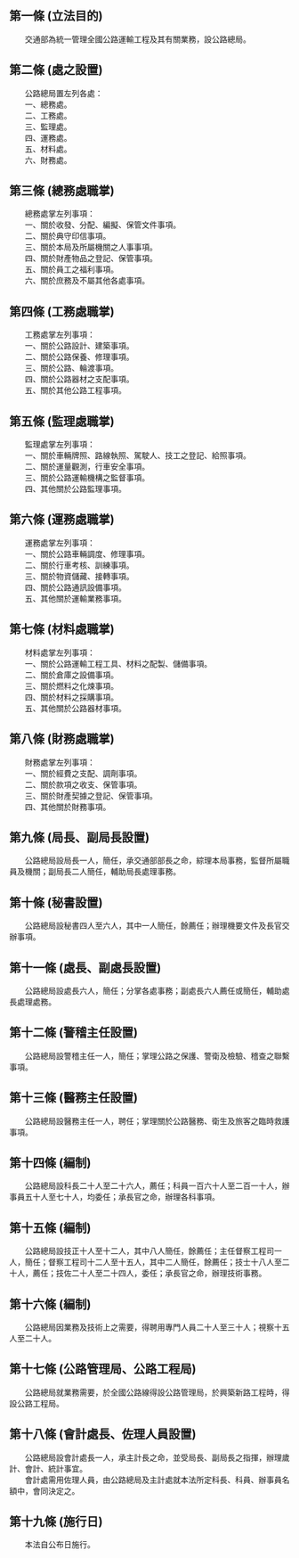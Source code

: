 第一條 (立法目的)
-----------------
　　交通部為統一管理全國公路運輸工程及其有關業務，設公路總局。  


第二條 (處之設置)
-----------------
　　公路總局置左列各處：  
　　一、總務處。  
　　二、工務處。  
　　三、監理處。  
　　四、運務處。  
　　五、材料處。  
　　六、財務處。  


第三條 (總務處職掌)
-------------------
　　總務處掌左列事項：  
　　一、關於收發、分配、編擬、保管文件事項。  
　　二、關於典守印信事項。  
　　三、關於本局及所屬機關之人事事項。  
　　四、關於財產物品之登記、保管事項。  
　　五、關於員工之福利事項。  
　　六、關於庶務及不屬其他各處事項。  


第四條 (工務處職掌)
-------------------
　　工務處掌左列事項：  
　　一、關於公路設計、建築事項。  
　　二、關於公路保養、修理事項。  
　　三、關於公路、輪渡事項。  
　　四、關於公路器材之支配事項。  
　　五、關於其他公路工程事項。  


第五條 (監理處職掌)
-------------------
　　監理處掌左列事項：  
　　一、關於車輛牌照、路線執照、駕駛人、技工之登記、給照事項。  
　　二、關於運量觀測，行車安全事項。  
　　三、關於公路運輸機構之監督事項。  
　　四、其他關於公路監理事項。  


第六條 (運務處職掌)
-------------------
　　運務處掌左列事項：  
　　一、關於公路車輛調度、修理事項。  
　　二、關於行車考核、訓練事項。  
　　三、關於物資儲藏、接轉事項。  
　　四、關於公路通訊設備事項。  
　　五、其他關於運輸業務事項。  


第七條 (材料處職掌)
-------------------
　　材料處掌左列事項：  
　　一、關於公路運輸工程工具、材料之配製、儲備事項。  
　　二、關於倉庫之設備事項。  
　　三、關於燃料之化煉事項。  
　　四、關於材料之採購事項。  
　　五、其他關於公路器材事項。  


第八條 (財務處職掌)
-------------------
　　財務處掌左列事項：  
　　一、關於經費之支配、調劑事項。  
　　二、關於款項之收支、保管事項。  
　　三、關於財產契據之登記、保管事項。  
　　四、其他關於財務事項。  


第九條 (局長、副局長設置)
-------------------------
　　公路總局設局長一人，簡任，承交通部部長之命，綜理本局事務，監督所屬職員及機關；副局長二人簡任，輔助局長處理事務。  


第十條 (秘書設置)
-----------------
　　公路總局設秘書四人至六人，其中一人簡任，餘薦任；辦理機要文件及長官交辦事項。  


第十一條 (處長、副處長設置)
---------------------------
　　公路總局設處長六人，簡任；分掌各處事務；副處長六人薦任或簡任，輔助處長處理處務。  


第十二條 (警稽主任設置)
-----------------------
　　公路總局設警稽主任一人，簡任；掌理公路之保護、警衛及檢驗、稽查之聯繫事項。  


第十三條 (醫務主任設置)
-----------------------
　　公路總局設醫務主任一人，聘任；掌理關於公路醫務、衛生及旅客之臨時救護事項。  


第十四條 (編制)
---------------
　　公路總局設科長二十人至二十六人，薦任；科員一百六十人至二百一十人，辦事員五十人至七十人，均委任；承長官之命，辦理各科事項。  


第十五條 (編制)
---------------
　　公路總局設技正十人至十二人，其中八人簡任，餘薦任；主任督察工程司一人，簡任；督察工程司十二人至十五人，其中二人簡任，餘薦任；技士十八人至二十人，薦任；技佐二十人至二十四人，委任；承長官之命，辦理技術事務。  


第十六條 (編制)
---------------
　　公路總局因業務及技術上之需要，得聘用專門人員二十人至三十人；視察十五人至二十人。  


第十七條 (公路管理局、公路工程局)
---------------------------------
　　公路總局就業務需要，於全國公路線得設公路管理局，於興築新路工程時，得設公路工程局。  


第十八條 (會計處長、佐理人員設置)
---------------------------------
　　公路總局設會計處長一人，承主計長之命，並受局長、副局長之指揮，辦理歲計、會計、統計事宜。  
　　會計處需用佐理人員，由公路總局及主計處就本法所定科長、科員、辦事員名額中，會同決定之。  


第十九條 (施行日)
-----------------
　　本法自公布日施行。